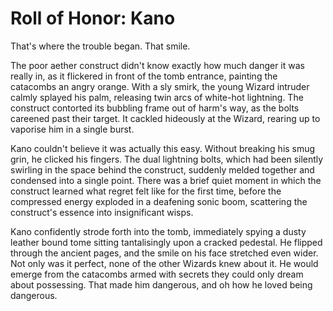 # Roll of Honor: Kano

That's where the trouble began. That smile.

The poor aether construct didn't know exactly how much danger it was really in, as it flickered in front of the tomb entrance, painting the catacombs an angry orange. With a sly smirk, the young Wizard intruder calmly splayed his palm, releasing twin arcs of white-hot lightning. The construct contorted its bubbling frame out of harm's way, as the bolts careened past their target. It cackled hideously at the Wizard, rearing up to vaporise him in a single burst.

Kano couldn't believe it was actually this easy. Without breaking his smug grin, he clicked his fingers. The dual lightning bolts, which had been silently swirling in the space behind the construct, suddenly melded together and condensed into a single point. There was a brief quiet moment in which the construct learned what regret felt like for the first time, before the compressed energy exploded in a deafening sonic boom, scattering the construct's essence into insignificant wisps.

Kano confidently strode forth into the tomb, immediately spying a dusty leather bound tome sitting tantalisingly upon a cracked pedestal. He flipped through the ancient pages, and the smile on his face stretched even wider. Not only was it perfect, none of the other Wizards knew about it. He would emerge from the catacombs armed with secrets they could only dream about possessing. That made him dangerous, and oh how he loved being dangerous.
